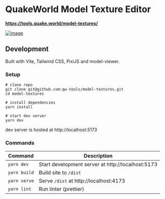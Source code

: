 # QuakeWorld Model Texture Editor

**https://tools.quake.world/model-textures/**

<a href="https://tools.quake.world/model-textures/">![image](https://user-images.githubusercontent.com/1616817/233014248-956ee616-f063-4e18-863b-e0d47475c2b7.png)</a>

## Development
Built with Vite, Tailwind CSS, PixiJS and model-viewer.

### Setup

```shell
# clone repo
git clone git@github.com:qw-tools/model-textures.git
cd model-textures

# install dependencies
yarn install

# start dev server
yarn dev
```

dev server is hosted at http://localhost:5173

### Commands

| Command      | Description                                       |
|--------------|---------------------------------------------------|
| `yarn dev`   | Start development server at http://localhost:5173 |
| `yarn build` | Build site to `/dist`                             |
| `yarn serve` | Serve `/dist` at http://localhost:4173            |
| `yarn lint`  | Run linter (prettier)                             |
